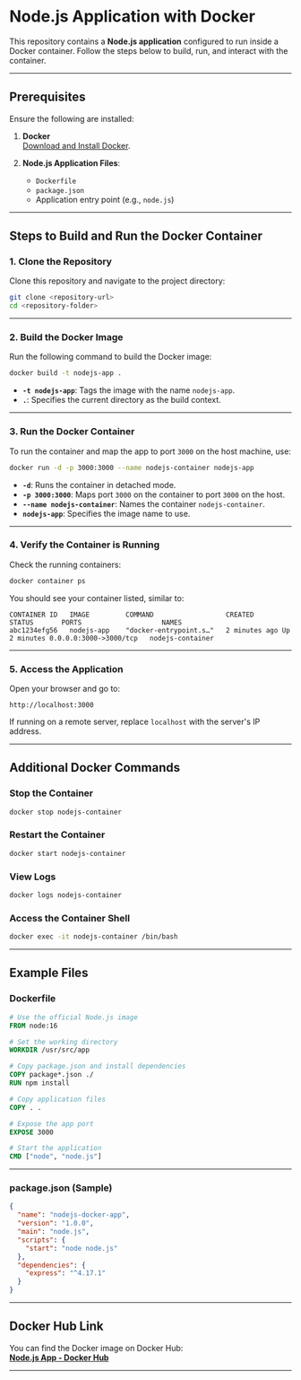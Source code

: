
# **Node.js Application with Docker**

This repository contains a **Node.js application** configured to run inside a Docker container. Follow the steps below to build, run, and interact with the container.

---

## **Prerequisites**

Ensure the following are installed:

1. **Docker**  
   [Download and Install Docker](https://docs.docker.com/get-docker/).

2. **Node.js Application Files**:
   - `Dockerfile`
   - `package.json`
   - Application entry point (e.g., `node.js`)

---

## **Steps to Build and Run the Docker Container**

### **1. Clone the Repository**

Clone this repository and navigate to the project directory:

```bash
git clone <repository-url>
cd <repository-folder>
```

---

### **2. Build the Docker Image**

Run the following command to build the Docker image:

```bash
docker build -t nodejs-app .
```

- **`-t nodejs-app`**: Tags the image with the name `nodejs-app`.  
- **`.`**: Specifies the current directory as the build context.

---

### **3. Run the Docker Container**

To run the container and map the app to port `3000` on the host machine, use:

```bash
docker run -d -p 3000:3000 --name nodejs-container nodejs-app
```

- **`-d`**: Runs the container in detached mode.  
- **`-p 3000:3000`**: Maps port `3000` on the container to port `3000` on the host.  
- **`--name nodejs-container`**: Names the container `nodejs-container`.  
- **`nodejs-app`**: Specifies the image name to use.

---

### **4. Verify the Container is Running**

Check the running containers:

```bash
docker container ps
```

You should see your container listed, similar to:

```
CONTAINER ID   IMAGE         COMMAND                  CREATED       STATUS       PORTS                    NAMES
abc1234efg56   nodejs-app    "docker-entrypoint.s…"   2 minutes ago Up 2 minutes 0.0.0.0:3000->3000/tcp   nodejs-container
```

---

### **5. Access the Application**

Open your browser and go to:

```
http://localhost:3000
```

If running on a remote server, replace `localhost` with the server's IP address.

---

## **Additional Docker Commands**

### Stop the Container

```bash
docker stop nodejs-container
```

### Restart the Container

```bash
docker start nodejs-container
```

### View Logs

```bash
docker logs nodejs-container
```

### Access the Container Shell

```bash
docker exec -it nodejs-container /bin/bash
```

---

## **Example Files**

### **Dockerfile**

```dockerfile
# Use the official Node.js image
FROM node:16

# Set the working directory
WORKDIR /usr/src/app

# Copy package.json and install dependencies
COPY package*.json ./
RUN npm install

# Copy application files
COPY . .

# Expose the app port
EXPOSE 3000

# Start the application
CMD ["node", "node.js"]
```

---

### **package.json** (Sample)

```json
{
  "name": "nodejs-docker-app",
  "version": "1.0.0",
  "main": "node.js",
  "scripts": {
    "start": "node node.js"
  },
  "dependencies": {
    "express": "^4.17.1"
  }
}
```

---

## **Docker Hub Link**

You can find the Docker image on Docker Hub:  
[**Node.js App - Docker Hub**](https://hub.docker.com/r/embabi/nodejs-app/tags)

---

